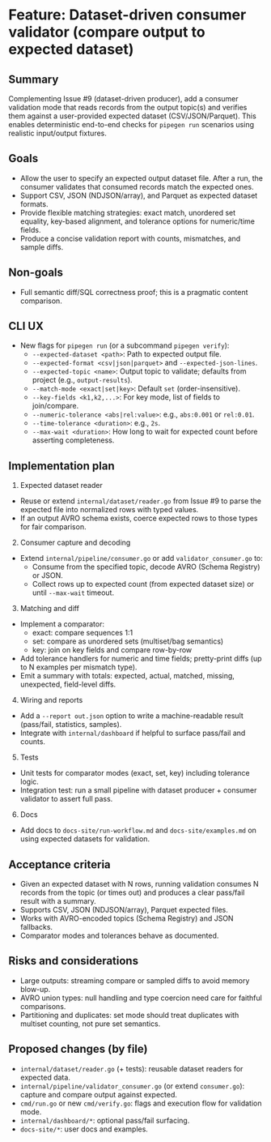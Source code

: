 # Feature: Dataset-driven consumer validator (compare output to expected dataset)

## Summary
Complementing Issue #9 (dataset-driven producer), add a consumer validation mode that reads records from the output topic(s) and verifies them against a user-provided expected dataset (CSV/JSON/Parquet). This enables deterministic end-to-end checks for `pipegen run` scenarios using realistic input/output fixtures.

## Goals
- Allow the user to specify an expected output dataset file. After a run, the consumer validates that consumed records match the expected ones.
- Support CSV, JSON (NDJSON/array), and Parquet as expected dataset formats.
- Provide flexible matching strategies: exact match, unordered set equality, key-based alignment, and tolerance options for numeric/time fields.
- Produce a concise validation report with counts, mismatches, and sample diffs.

## Non-goals
- Full semantic diff/SQL correctness proof; this is a pragmatic content comparison.

## CLI UX
- New flags for `pipegen run` (or a subcommand `pipegen verify`):
  - `--expected-dataset <path>`: Path to expected output file.
  - `--expected-format <csv|json|parquet>` and `--expected-json-lines`.
  - `--expected-topic <name>`: Output topic to validate; defaults from project (e.g., `output-results`).
  - `--match-mode <exact|set|key>`: Default `set` (order-insensitive).
  - `--key-fields <k1,k2,...>`: For key mode, list of fields to join/compare.
  - `--numeric-tolerance <abs|rel:value>`: e.g., `abs:0.001` or `rel:0.01`.
  - `--time-tolerance <duration>`: e.g., `2s`.
  - `--max-wait <duration>`: How long to wait for expected count before asserting completeness.

## Implementation plan
1) Expected dataset reader
- Reuse or extend `internal/dataset/reader.go` from Issue #9 to parse the expected file into normalized rows with typed values.
- If an output AVRO schema exists, coerce expected rows to those types for fair comparison.

2) Consumer capture and decoding
- Extend `internal/pipeline/consumer.go` or add `validator_consumer.go` to:
  - Consume from the specified topic, decode AVRO (Schema Registry) or JSON.
  - Collect rows up to expected count (from expected dataset size) or until `--max-wait` timeout.

3) Matching and diff
- Implement a comparator:
  - exact: compare sequences 1:1
  - set: compare as unordered sets (multiset/bag semantics)
  - key: join on key fields and compare row-by-row
- Add tolerance handlers for numeric and time fields; pretty-print diffs (up to N examples per mismatch type).
- Emit a summary with totals: expected, actual, matched, missing, unexpected, field-level diffs.

4) Wiring and reports
- Add a `--report out.json` option to write a machine-readable result (pass/fail, statistics, samples).
- Integrate with `internal/dashboard` if helpful to surface pass/fail and counts.

5) Tests
- Unit tests for comparator modes (exact, set, key) including tolerance logic.
- Integration test: run a small pipeline with dataset producer + consumer validator to assert full pass.

6) Docs
- Add docs to `docs-site/run-workflow.md` and `docs-site/examples.md` on using expected datasets for validation.

## Acceptance criteria
- Given an expected dataset with N rows, running validation consumes N records from the topic (or times out) and produces a clear pass/fail result with a summary.
- Supports CSV, JSON (NDJSON/array), Parquet expected files.
- Works with AVRO-encoded topics (Schema Registry) and JSON fallbacks.
- Comparator modes and tolerances behave as documented.

## Risks and considerations
- Large outputs: streaming compare or sampled diffs to avoid memory blow-up.
- AVRO union types: null handling and type coercion need care for faithful comparisons.
- Partitioning and duplicates: set mode should treat duplicates with multiset counting, not pure set semantics.

## Proposed changes (by file)
- `internal/dataset/reader.go` (+ tests): reusable dataset readers for expected data.
- `internal/pipeline/validator_consumer.go` (or extend `consumer.go`): capture and compare output against expected.
- `cmd/run.go` or new `cmd/verify.go`: flags and execution flow for validation mode.
- `internal/dashboard/*`: optional pass/fail surfacing.
- `docs-site/*`: user docs and examples.
